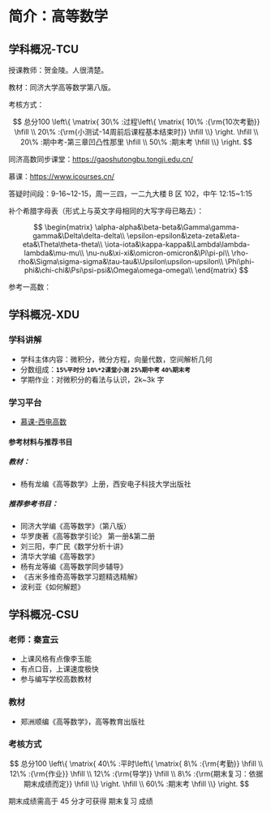 # 简介：高等数学

## 学科概况-TCU

<T t="必修" yellow /> 
<T t="考试" red /> 
<T t="学分 5.0" gray />

授课教师：贺金陵。人很清楚。

教材：同济大学高等数学第八版。

考核方式：

$$
总分100 \left\{ \matrix{
  30\% :过程\left\{ \matrix{
  10\% :{\rm{10次考勤}} \hfill \\
  20\% :{\rm{小测试-14周前后课程基本结束时}} \hfill \\}  \right. \hfill \\
  20\% :期中考-第三章凹凸性那里 \hfill \\
  50\% :期末考 \hfill \\}  \right.
$$

同济高数同步课堂：https://gaoshutongbu.tongji.edu.cn/

慕课：https://www.icourses.cn/

答疑时间段：9-16~12-15，周一三四，一二九大楼 B 区 102，中午 12:15~1:15

补个希腊字母表（形式上与英文字母相同的大写字母已略去）：

$$
\begin{matrix}
  \alpha-alpha&\beta-beta&\Gamma\gamma-gamma&\Delta\delta-delta\\
  \epsilon-epsilon&\zeta-zeta&\eta-eta&\Theta\theta-theta\\
  \iota-iota&\kappa-kappa&\Lambda\lambda-lambda&\mu-mu\\
  \nu-nu&\xi-xi&\omicron-omicron&\Pi\pi-pi\\
  \rho-rho&\Sigma\sigma-sigma&\tau-tau&\Upsilon\upsilon-upsilon\\
  \Phi\phi-phi&\chi-chi&\Psi\psi-psi&\Omega\omega-omega\\
\end{matrix}
$$

参考一高数：

## 学科概况-XDU

<T t="必修" yellow /> 
<T t="考试" red /> 
<T t="学分 5.5" gray />

### 学科讲解

- 学科主体内容：微积分，微分方程，向量代数，空间解析几何
- 分数组成：**`15%平时分` `10%*2课堂小测` `25%期中考` `40%期末考`**
- 学期作业：对微积分的看法与认识，2k~3k 字

### 学习平台

- [慕课-西电高数](https://www.icourses.cn/sCourse/course_6645.html)

#### 参考材料与推荐书目

##### 教材：

- 杨有龙编《高等数学》上册，西安电子科技大学出版社

##### 推荐参考书目：

- 同济大学编《高等数学》（第八版）
- 华罗庚著《高等数学引论》 第一册&第二册
- 刘三阳，李广民《数学分析十讲》
- 清华大学编《高等数学》
- 杨有龙等编《高等数学同步辅导》
- 《吉米多维奇高等数学习题精选精解》
- 波利亚《如何解题》

## 学科概况-CSU

<T t="必修" yellow /> 
<T t="考试" red /> 
<T t="学分 5.0" gray />

### 老师：秦宣云

- 上课风格有点像李玉能
- 有点口音，上课速度极快
- 参与编写学校高数教材

### 教材

- 郑洲顺编《高等数学》，高等教育出版社

### 考核方式

$$
总分100 \left\{ \matrix{
  40\% :平时\left\{ \matrix{
  8\% :{\rm{考勤}} \hfill \\
  12\% :{\rm{作业}} \hfill \\
  12\% :{\rm{导学}} \hfill \\
  8\% :{\rm{期末复习：依据期末成绩而定}} \hfill \\}  \right. \hfill \\
  60\% :期末考 \hfill \\}  \right.
$$

期末成绩需高于 45 分才可获得 期末复习 成绩
